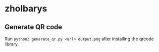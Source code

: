 # zholbarys

## Generate QR code
Run `python3 generate_qr.py <url> output.png` after installing the qrcode library.
